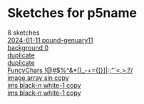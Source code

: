 # Sketches for p5name
8 sketches  
[2024-01-11 pound-genuary11](https://editor.p5js.org/p5name/sketches/zSFx_e8ZD)<!-- 2024-03-08T10:59:11.911Z -->  
[background     0](https://editor.p5js.org/p5name/sketches/NAReIkM1c)<!-- 2024-01-02T07:56:39.010Z -->  
[duplicate](https://editor.p5js.org/p5name/sketches/TdzEIUUD5)<!-- 2023-12-29T04:05:50.796Z -->  
[duplicate](https://editor.p5js.org/p5name/sketches/kWtHbrdjf)<!-- 2023-12-29T04:05:43.114Z -->  
[FuncyChars \!@\#$%^&\*()\_-+=\{\[\}\]\|\:;"'\<,\>.?/](https://editor.p5js.org/p5name/sketches/8fkJQUg8Y)<!-- 2023-12-29T03:05:08.625Z -->  
[image  array sin copy](https://editor.p5js.org/p5name/sketches/3K6pk1kI6)<!-- 2023-12-28T23:30:12.432Z -->  
[ims black-n white-1 copy](https://editor.p5js.org/p5name/sketches/OX8NM-0MQ)<!-- 2024-01-26T03:26:39.630Z -->  
[ims black-n white-1 copy](https://editor.p5js.org/p5name/sketches/nvk_blNlZ)<!-- 2024-03-08T11:11:05.545Z -->  